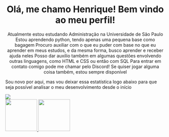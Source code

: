 <h1 align="center"> Olá, me chamo Henrique! Bem vindo ao meu perfil! </h1>

<p align="center">
Atualmente estou estudando Administração na Universidade de São Paulo
Estou aprendendo python, tendo apenas uma pequena base como bagagem
Procuro auxiliar com o que eu puder com base no que eu aprender em meus estudos, e da mesma forma, busco aprender e receber ajuda neles
Posso dar auxilio também em algumas questões envolvendo outras linguagens, como HTML e CSS ou então com SQL
Para entrar em contato comigo pode me chamar pelo Discord! Se quiser jogar alguma coisa também, estou sempre disponível

Sou novo por aqui, mas vou deixar essa estatística logo abaixo para que seja possível analisar o meu desenvolvimento desde o início
</p>

<a href="https://tenor.com/pt-BR/view/cat-grin-smile-smirk-awkward-gif-22382508">
<img src="cat-grin.gif">
</a>

<div>
<a href="https://github.com/Osodnil">
<img height="100em" src="https://github-readme-stats.vercel.app/api/top-langs/?username=Osodnil&layout=compact&langs_count=7&theme=dracula"/>
<img height="100em" src="https://github-readme-stats.vercel.app/api?username=Osodnil&show_icons=true&theme=dracula&include_all_commits=true&count_private=true"/>
</div>
